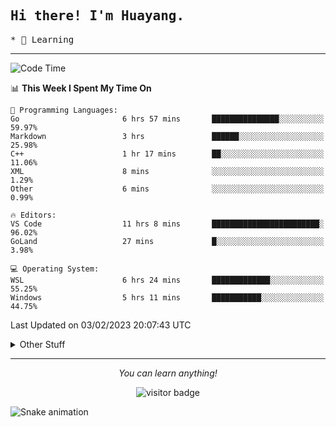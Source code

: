 <h2>
    <samp>Hi there! I'm Huayang.</samp>
</h2>
<p>
    <samp>
        * 🧐 Learning
    </samp>
</p>



<hr>


<!--START_SECTION:waka-->
![Code Time](http://img.shields.io/badge/Code%20Time-403%20hrs%2043%20mins-blue)

📊 **This Week I Spent My Time On** 

```text
💬 Programming Languages: 
Go                       6 hrs 57 mins       ███████████████░░░░░░░░░░   59.97% 
Markdown                 3 hrs               ██████░░░░░░░░░░░░░░░░░░░   25.98% 
C++                      1 hr 17 mins        ██░░░░░░░░░░░░░░░░░░░░░░░   11.06% 
XML                      8 mins              ░░░░░░░░░░░░░░░░░░░░░░░░░   1.29% 
Other                    6 mins              ░░░░░░░░░░░░░░░░░░░░░░░░░   0.99%

🔥 Editors: 
VS Code                  11 hrs 8 mins       ████████████████████████░   96.02% 
GoLand                   27 mins             █░░░░░░░░░░░░░░░░░░░░░░░░   3.98%

💻 Operating System: 
WSL                      6 hrs 24 mins       █████████████░░░░░░░░░░░░   55.25% 
Windows                  5 hrs 11 mins       ███████████░░░░░░░░░░░░░░   44.75%

```


 Last Updated on 03/02/2023 20:07:43 UTC
<!--END_SECTION:waka-->


<details>
  <summary>Other Stuff</summary>
  <br />
<!--   
  <p align="left">
    <img height="180em" src="https://github-readme-streak-stats.herokuapp.com/?user=GuillaumeFalourd" />
    
  </p> -->

  * 🏆 Some GitHub statistical reports:
  
  <img width="100%" src="https://github-profile-trophy.vercel.app/?username=xmchxup&column=7">
  <p align="left">  
    <img height="180em" src="https://github-readme-stats.vercel.app/api?username=xmchxup&hide_border=true&show_icons=true&include_all_commits=true&bg_color=0,EC6C6C,FFD479,FFFC79,73FA79&theme=graywhite&locale=en" />
    <img height="180em" src="https://github-readme-stats.vercel.app/api/top-langs/?username=xmchxup&hide=css,scss,html&langs_count=8&hide_border=true&layout=compact&bg_color=0,73FA79,73FDFF,D783FF&theme=graywhite&locale=en" />
  </p>
  
  <img width="100%" src="https://github-profile-summary-cards.vercel.app/api/cards/profile-details?username=xmchxup&theme=github" />
 
</a>
</details>
<hr>
<p align="center">
    <i>You can learn anything!</i>
    <p align="center">
        <img src="https://visitor-badge.laobi.icu/badge?page_id=xmchxup" alt="visitor badge"/>       
    </p>
</p>

![Snake animation](https://github.com/XmchxUp/XmchxUp/blob/output/github-contribution-grid-snake.gif)


